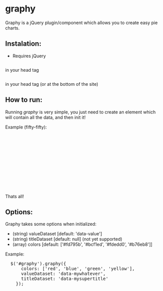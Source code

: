 graphy
======

Graphy is a jQuery plugin/component which allows you to create easy pie charts.

Instalation:
------------

* Requires jQuery

<pre><link href="style.css" rel="stylesheet"></pre> in your head tag
<pre><script src="graphy.js"></script></pre> in your head tag (or at the bottom of the site)


How to run:
-----------

Running *graphy* is very simple, you just need to create an element which will contain all the data, and then init it!

Example (fifty-fifty):
<pre>
<!-- Create the main element - the ID is not nessesary or can be various, but the class *must be* .graphy -->
<div id="graphy" class="graphy">
  <!-- insert data values, for this example 300 and 300, which gives us 50%:50% -->
  <div data-value="300"></div>
  <div data-value="300"></div>
</div>

<script>
  $(document).ready(function() {
    /* Graphy init on the #graphy element */
  	$('#graphy').graphy();
	});
</script>
</pre>

Thats all!

Options:
--------

Graphy takes some options when initialized:
* (string) valueDataset [default: 'data-value']
* (string) titleDataset [default: null] (not yet supported)
* (array) colors        [default: ['#fd795b', '#bcf1ed', '#fdedd0', '#b76eb8']]

Example:
<pre>
  $('#graphy').graphy({
      colors: ['red', 'blue', 'green', 'yellow'],
      valueDataset: 'data-mywhatever',
      titleDataset: 'data-mysupertitle'
    });
</pre>

